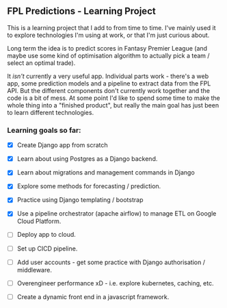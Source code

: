 ## FPL Predictions - Learning Project

This is a learning project that I add to from time to time. I've mainly used it to explore technologies I'm using at work, or that I'm just curious about.

Long term the idea is to predict scores in Fantasy Premier League (and maybe use some kind of optimisation algorithm to actually pick a team / select an optimal trade).

It _isn't_ currently a very useful app. Individual parts work - there's a web app, some prediction models and a pipeline to extract data from the FPL API. But the different components don't currently work together and the code is a bit of mess. At some point I'd like to spend some time to make the whole thing into a "finished product", but really the main goal has just been to learn different technologies.

### Learning goals so far:
- [x] Create Django app from scratch
- [x] Learn about using Postgres as a Django backend.
- [x] Learn about migrations and management commands in Django
- [x] Explore some methods for forecasting / prediction.
- [x] Practice using Django templating / bootstrap
- [x] Use a pipeline orchestrator (apache airflow) to manage ETL on Google Cloud Platform.
- [ ] Deploy app to cloud.
- [ ] Set up CICD pipeline.
- [ ] Add user accounts - get some practice with Django authorisation / middleware.
- [ ] Overengineer performance xD - i.e. explore kubernetes, caching, etc.
- [ ] Create a dynamic front end in a javascript framework.



